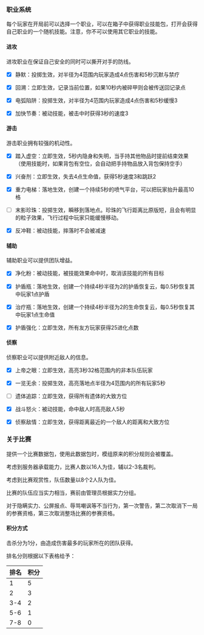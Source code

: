 ### 职业系统

每个玩家在开局前可以选择一个职业，可以在箱子中获得职业技能包，打开会获得自己职业的一个随机技能。注意，你不可以使用其它职业的技能。

#### 进攻

进攻职业在保证自己安全的同时可以撕开对手的防线。

- [x] 静默：投掷生效，对半径为4范围内玩家造成4点伤害和5秒沉默与禁疗

- [x] 回溯：立即生效，记录当前位置，如果10秒内被碎甲则会被传送回记录点

- [x] 电弧陷阱：投掷生效，对半径为4范围内玩家造成4点伤害和5秒缓慢3

- [x] 加快节奏：被动技能，被击中时获得3秒的速度3

#### 游击

游击职业拥有较强的机动性。

- [x] 踏入虚空：立即生效，5秒内隐身和失明，当手持其他物品时提前结束效果（使用技能时，如果背包有空位，会自动把手持物品放入背包保持空手）

- [x] 兴奋剂：立即生效，失去4点生命值，获得5秒速度3和跳跃2

- [x] 重力电梯：落地生效，创建一个持续5秒的喷气平台，可以把玩家抬升最高10格

- [ ] 末影珍珠：投掷生效，瞬移到落地点。珍珠的飞行距离比原版短，且会有明显的粒子效果，飞行过程中玩家只能缓慢移动。

- [x] 反冲鞋：被动技能，摔落时不会被减速

#### 辅助

辅助职业可以提供团队增益。

- [x] 净化粉：被动技能，被技能效果命中时，取消该技能的所有目标

- [x] 护盾瓶：落地生效，创建一个持续4秒半径为2的护盾恢复云，每0.5秒恢复其中玩家1点护盾

- [x] 治疗瓶：落地生效，创建一个持续4秒半径为2的生命恢复云，每0.5秒恢复其中玩家1点生命值

- [x] 护盾强化：立即生效，所有友方玩家获得25进化点数

#### 侦察

侦察职业可以提供附近敌人的信息。

- [x] 上帝之眼：立即生效，高亮3秒32格范围内的非本队伍玩家

- [x] 一览无余：投掷生效，高亮落地点半径为4范围内的所有玩家5秒

- [ ] 遗体追踪：立即生效，获得所有遗体的大致方位

- [x] 战斗怒火：被动技能，命中敌人时高亮敌人5秒

- [x] 侦察敌情：立即生效，获得距离最近的一个敌人的距离和大致方位

### 关于比赛

提供一个比赛数据包，使用此数据包时，模组原来的积分规则会被覆盖。

考虑到服务器承载能力，比赛人数以16人为佳，辅以2-3名裁判。

考虑到比赛观赏性，队伍数量以8个2人队为佳。

比赛的队伍应当实力相当，赛前由管理员根据实力分组。

对于隐瞒实力、公屏报点、辱骂嘲讽等不当行为，第一次警告，第二次取消下一局的参赛资格，第三次取消整场比赛的参赛资格。

#### 积分方式

击杀分为1分，由造成伤害最多的玩家所在的团队获得。

排名分则根据以下表格给予：

| 排名  | 积分  |
| --- | --- |
| 1   | 5   |
| 2   | 3   |
| 3-4 | 2   |
| 5-6 | 1   |
| 7-8 | 0   |

